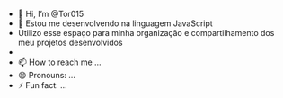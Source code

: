 - 👋 Hi, I’m @Tor015
- 👀 Estou me desenvolvendo na linguagem JavaScript
- Utilizo esse espaço para minha organização e compartilhamento dos meu projetos desenvolvidos
- 
- 📫 How to reach me ...
- 😄 Pronouns: ...
- ⚡ Fun fact: ...

<!---
Tor015/Tor015 is a ✨ special ✨ repository because its `README.md` (this file) appears on your GitHub profile.
You can click the Preview link to take a look at your changes.
--->
